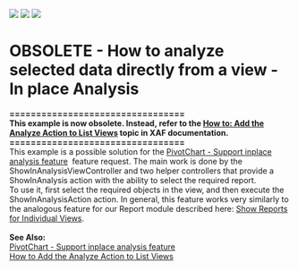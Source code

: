 <!-- default badges list -->
![](https://img.shields.io/endpoint?url=https://codecentral.devexpress.com/api/v1/VersionRange/134075009/12.1.4%2B)
[![](https://img.shields.io/badge/Open_in_DevExpress_Support_Center-FF7200?style=flat-square&logo=DevExpress&logoColor=white)](https://supportcenter.devexpress.com/ticket/details/E964)
[![](https://img.shields.io/badge/📖_How_to_use_DevExpress_Examples-e9f6fc?style=flat-square)](https://docs.devexpress.com/GeneralInformation/403183)
<!-- default badges end -->
# OBSOLETE - How to analyze selected data directly from a view - In place Analysis


<p><strong>=================================</strong><br /><strong>This example is now obsolete. Instead, refer to the <a href="http://documentation.devexpress.com/#Xaf/CustomDocument3049">How to: Add the Analyze Action to List Views</a> topic in XAF documentation.</strong><br /><strong>=================================</strong><br />This example is a possible solution for the <a href="https://www.devexpress.com/Support/Center/p/S30834">PivotChart - Support inplace analysis feature</a>  feature request. The main work is done by the ShowInAnalysisViewController and two helper controllers that provide a ShowInAnalysis action with the ability to select the required report.<br /> To use it, first select the required objects in the view, and then execute the ShowInAnalysisAction action. In general, this feature works very similarly to the analogous feature for our Report module described here: <a href="http://documentation.devexpress.com/#Xaf/CustomDocument3018">Show Reports for Individual Views</a>.<br />  <br /> <strong>See Also:</strong><br /> <a href="https://www.devexpress.com/Support/Center/p/S30834">PivotChart - Support inplace analysis feature</a><br /> <a href="https://www.devexpress.com/Support/Center/p/E389">How to Add the Analyze Action to List Views</a></p>

<br/>


